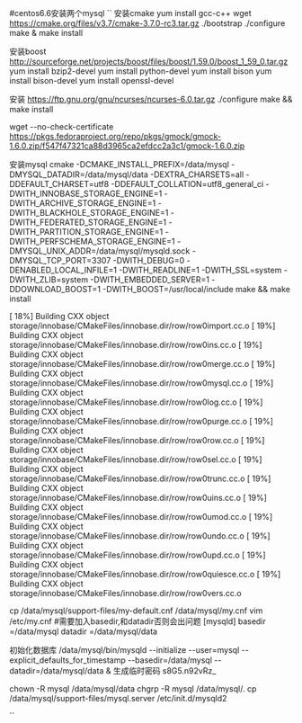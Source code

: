 #centos6.6安装两个mysql
``
安装cmake
yum install gcc-c++
wget https://cmake.org/files/v3.7/cmake-3.7.0-rc3.tar.gz
 ./bootstrap
 ./configure
 make & make install

安装boost
http://sourceforge.net/projects/boost/files/boost/1.59.0/boost_1_59_0.tar.gz
yum install bzip2-devel
yum install python-devel
yum install bison
yum install bison-devel
yum install openssl-devel

安装
https://ftp.gnu.org/gnu/ncurses/ncurses-6.0.tar.gz
./configure
make && make install

wget --no-check-certificate https://pkgs.fedoraproject.org/repo/pkgs/gmock/gmock-1.6.0.zip/f547f47321ca88d3965ca2efdcc2a3c1/gmock-1.6.0.zip

安装mysql
 cmake -DCMAKE_INSTALL_PREFIX=/data/mysql -DMYSQL_DATADIR=/data/mysql/data -DEXTRA_CHARSETS=all -DDEFAULT_CHARSET=utf8 -DDEFAULT_COLLATION=utf8_general_ci -DWITH_INNOBASE_STORAGE_ENGINE=1 -DWITH_ARCHIVE_STORAGE_ENGINE=1 -DWITH_BLACKHOLE_STORAGE_ENGINE=1 -DWITH_FEDERATED_STORAGE_ENGINE=1 -DWITH_PARTITION_STORAGE_ENGINE=1 -DWITH_PERFSCHEMA_STORAGE_ENGINE=1 -DMYSQL_UNIX_ADDR=/data/mysql/mysqld.sock -DMYSQL_TCP_PORT=3307 -DWITH_DEBUG=0 -DENABLED_LOCAL_INFILE=1 -DWITH_READLINE=1 -DWITH_SSL=system -DWITH_ZLIB=system -DWITH_EMBEDDED_SERVER=1 -DDOWNLOAD_BOOST=1 -DWITH_BOOST=/usr/local/include
 make &&  make install

[ 18%] Building CXX object storage/innobase/CMakeFiles/innobase.dir/row/row0import.cc.o
[ 19%] Building CXX object storage/innobase/CMakeFiles/innobase.dir/row/row0ins.cc.o
[ 19%] Building CXX object storage/innobase/CMakeFiles/innobase.dir/row/row0merge.cc.o
[ 19%] Building CXX object storage/innobase/CMakeFiles/innobase.dir/row/row0mysql.cc.o
[ 19%] Building CXX object storage/innobase/CMakeFiles/innobase.dir/row/row0log.cc.o
[ 19%] Building CXX object storage/innobase/CMakeFiles/innobase.dir/row/row0purge.cc.o
[ 19%] Building CXX object storage/innobase/CMakeFiles/innobase.dir/row/row0row.cc.o
[ 19%] Building CXX object storage/innobase/CMakeFiles/innobase.dir/row/row0sel.cc.o
[ 19%] Building CXX object storage/innobase/CMakeFiles/innobase.dir/row/row0trunc.cc.o
[ 19%] Building CXX object storage/innobase/CMakeFiles/innobase.dir/row/row0uins.cc.o
[ 19%] Building CXX object storage/innobase/CMakeFiles/innobase.dir/row/row0umod.cc.o
[ 19%] Building CXX object storage/innobase/CMakeFiles/innobase.dir/row/row0undo.cc.o
[ 19%] Building CXX object storage/innobase/CMakeFiles/innobase.dir/row/row0upd.cc.o
[ 19%] Building CXX object storage/innobase/CMakeFiles/innobase.dir/row/row0quiesce.cc.o
[ 19%] Building CXX object storage/innobase/CMakeFiles/innobase.dir/row/row0vers.cc.o

cp  /data/mysql/support-files/my-default.cnf /data/mysql/my.cnf
vim /etc/my.cnf #需要加入basedir,和datadir否则会出问题
[mysqld]
basedir =/data/mysql
datadir =/data/mysql/data
  
初始化数据库
/data/mysql/bin/mysqld --initialize --user=mysql --explicit_defaults_for_timestamp --basedir=/data/mysql --datadir=/data/mysql/data &
生成临时密码
s8G5.n92vRz_

chown -R mysql /data/mysql/data
chgrp -R mysql /data/mysql/.
cp /data/mysql/support-files/mysql.server /etc/init.d/mysqld2




``